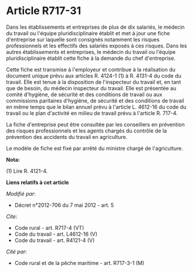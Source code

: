 # Article R717-31

Dans les établissements et entreprises de plus de dix salariés, le médecin du travail ou l'équipe pluridisciplinaire établit
et met à jour une fiche d'entreprise sur laquelle sont consignés notamment les risques professionnels et les effectifs des
salariés exposés à ces risques. Dans les autres établissements et entreprises, le médecin du travail ou l'équipe
pluridisciplinaire établit cette fiche à la demande du chef d'entreprise. 

Cette fiche est transmise à l'employeur et contribue à la réalisation du document unique prévu aux articles R. 4124-1 (1) à
R. 4131-4 du code du travail. Elle est tenue à la disposition de l'inspecteur du travail et, en tant que de besoin, du
médecin inspecteur du travail. Elle est présentée au comité d'hygiène, de sécurité et des conditions de travail ou aux
commissions paritaires d'hygiène, de sécurité et des conditions de travail en même temps que le bilan annuel prévu à
l'article L. 4612-16 du code du travail ou le plan d'activité en milieu de travail prévu à l'article R. 717-4. 

La fiche d'entreprise peut être consultée par les conseillers en prévention des risques professionnels et les agents chargés
du contrôle de la prévention des accidents du travail en agriculture. 

Le modèle de fiche est fixé par arrêté du ministre chargé de l'agriculture.

**Nota:**

(1) Lire R. 4121-4.

**Liens relatifs à cet article**

_Modifié par_:

  - Décret n°2012-706 du 7 mai 2012 - art. 5

_Cite_:

  - Code rural - art. R717-4 (VT)
  - Code du travail - art. L4612-16 (V)
  - Code du travail - art. R4121-4 (V)

_Cité par_:

  - Code rural et de la pêche maritime - art. R717-3-1 (M)

